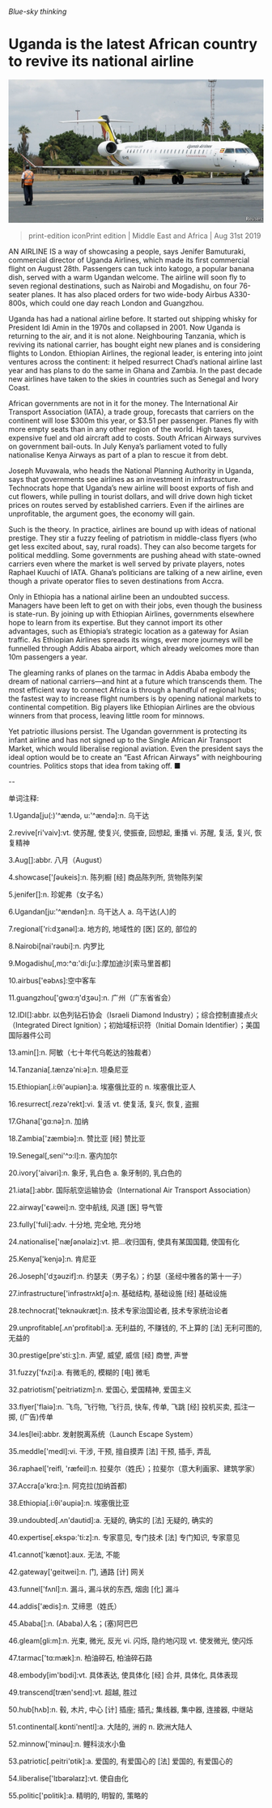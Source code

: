 ###### Blue-sky thinking

# Uganda is the latest African country to revive its national airline 

![image](images/20190831_MAP501.jpg) 

> print-edition iconPrint edition | Middle East and Africa | Aug 31st 2019 

AN AIRLINE IS a way of showcasing a people, says Jenifer Bamuturaki, commercial director of Uganda Airlines, which made its first commercial flight on August 28th. Passengers can tuck into katogo, a popular banana dish, served with a warm Ugandan welcome. The airline will soon fly to seven regional destinations, such as Nairobi and Mogadishu, on four 76-seater planes. It has also placed orders for two wide-body Airbus A330-800s, which could one day reach London and Guangzhou. 

Uganda has had a national airline before. It started out shipping whisky for President Idi Amin in the 1970s and collapsed in 2001. Now Uganda is returning to the air, and it is not alone. Neighbouring Tanzania, which is reviving its national carrier, has bought eight new planes and is considering flights to London. Ethiopian Airlines, the regional leader, is entering into joint ventures across the continent: it helped resurrect Chad’s national airline last year and has plans to do the same in Ghana and Zambia. In the past decade new airlines have taken to the skies in countries such as Senegal and Ivory Coast. 

African governments are not in it for the money. The International Air Transport Association (IATA), a trade group, forecasts that carriers on the continent will lose $300m this year, or $3.51 per passenger. Planes fly with more empty seats than in any other region of the world. High taxes, expensive fuel and old aircraft add to costs. South African Airways survives on government bail-outs. In July Kenya’s parliament voted to fully nationalise Kenya Airways as part of a plan to rescue it from debt. 

Joseph Muvawala, who heads the National Planning Authority in Uganda, says that governments see airlines as an investment in infrastructure. Technocrats hope that Uganda’s new airline will boost exports of fish and cut flowers, while pulling in tourist dollars, and will drive down high ticket prices on routes served by established carriers. Even if the airlines are unprofitable, the argument goes, the economy will gain. 

Such is the theory. In practice, airlines are bound up with ideas of national prestige. They stir a fuzzy feeling of patriotism in middle-class flyers (who get less excited about, say, rural roads). They can also become targets for political meddling. Some governments are pushing ahead with state-owned carriers even where the market is well served by private players, notes Raphael Kuuchi of IATA. Ghana’s politicians are talking of a new airline, even though a private operator flies to seven destinations from Accra. 

Only in Ethiopia has a national airline been an undoubted success. Managers have been left to get on with their jobs, even though the business is state-run. By joining up with Ethiopian Airlines, governments elsewhere hope to learn from its expertise. But they cannot import its other advantages, such as Ethiopia’s strategic location as a gateway for Asian traffic. As Ethiopian Airlines spreads its wings, ever more journeys will be funnelled through Addis Ababa airport, which already welcomes more than 10m passengers a year. 

The gleaming ranks of planes on the tarmac in Addis Ababa embody the dream of national carriers—and hint at a future which transcends them. The most efficient way to connect Africa is through a handful of regional hubs; the fastest way to increase flight numbers is by opening national markets to continental competition. Big players like Ethiopian Airlines are the obvious winners from that process, leaving little room for minnows. 

Yet patriotic illusions persist. The Ugandan government is protecting its infant airline and has not signed up to the Single African Air Transport Market, which would liberalise regional aviation. Even the president says the ideal option would be to create an “East African Airways” with neighbouring countries. Politics stops that idea from taking off. ■ 

-- 

 单词注释:

1.Uganda[ju(:)'^ændә, u:'^ændә]:n. 乌干达 

2.revive[ri'vaiv]:vt. 使苏醒, 使复兴, 使振奋, 回想起, 重播 vi. 苏醒, 复活, 复兴, 恢复精神 

3.Aug[]:abbr. 八月（August） 

4.showcase['ʃәukeis]:n. 陈列橱 [经] 商品陈列所, 货物陈列架 

5.jenifer[]:n. 珍妮弗（女子名） 

6.Ugandan[ju:'^ændәn]:n. 乌干达人 a. 乌干达(人)的 

7.regional['ri:dʒәnәl]:a. 地方的, 地域性的 [医] 区的, 部位的 

8.Nairobi[nai'rәubi]:n. 内罗比 

9.Mogadishu[,mɔ:^ɑ:'di:ʃu:]:摩加迪沙[索马里首都] 

10.airbus['eәbʌs]:空中客车 

11.guangzhou['ɡwɑ:ŋ'dʒəu]:n. 广州（广东省省会） 

12.IDI[]:abbr. 以色列钻石协会（Israeli Diamond Industry）；综合控制直接点火（Integrated Direct Ignition）；初始域标识符（Initial Domain Identifier）；美国国际器件公司 

13.amin[]:n. 阿敏（七十年代乌乾达的独裁者） 

14.Tanzania[.tænzә'ni:ә]:n. 坦桑尼亚 

15.Ethiopian[.i:θi'әupiәn]:a. 埃塞俄比亚的 n. 埃塞俄比亚人 

16.resurrect[.rezә'rekt]:vi. 复活 vt. 使复活, 复兴, 恢复, 盗掘 

17.Ghana['gɑ:nә]:n. 加纳 

18.Zambia['zæmbiә]:n. 赞比亚 [经] 赞比亚 

19.Senegal[,seni'^ɔ:l]:n. 塞内加尔 

20.ivory['aivәri]:n. 象牙, 乳白色 a. 象牙制的, 乳白色的 

21.iata[]:abbr. 国际航空运输协会（International Air Transport Association） 

22.airway['єәwei]:n. 空中航线, 风道 [医] 导气管 

23.fully['fuli]:adv. 十分地, 完全地, 充分地 

24.nationalise['næʃәnәlaiz]:vt. 把...收归国有, 使具有某国国籍, 使国有化 

25.Kenya['kenjә]:n. 肯尼亚 

26.Joseph['dʒәuzif]:n. 约瑟夫（男子名）；约瑟（圣经中雅各的第十一子） 

27.infrastructure['infrәstrʌktʃә]:n. 基础结构, 基础设施 [经] 基础设施 

28.technocrat['teknәukræt]:n. 技术专家治国论者, 技术专家统治论者 

29.unprofitable[.ʌn'prɒfitәbl]:a. 无利益的, 不赚钱的, 不上算的 [法] 无利可图的, 无益的 

30.prestige[pre'sti:ʒ]:n. 声望, 威望, 威信 [经] 商誉, 声誉 

31.fuzzy['fʌzi]:a. 有微毛的, 模糊的 [电] 微毛 

32.patriotism['peitriәtizm]:n. 爱国心, 爱国精神, 爱国主义 

33.flyer['flaiә]:n. 飞鸟, 飞行物, 飞行员, 快车, 传单, 飞跳 [经] 投机买卖, 孤注一掷, (广告)传单 

34.les[lei]:abbr. 发射脱离系统（Launch Escape System） 

35.meddle['medl]:vi. 干涉, 干预, 擅自摸弄 [法] 干预, 插手, 弄乱 

36.raphael['reifl, 'ræfeil]:n. 拉斐尔（姓氏）；拉斐尔（意大利画家、建筑学家） 

37.Accra[ә'krɑ:]:n. 阿克拉(加纳首都) 

38.Ethiopia[.i:θi'әupiә]:n. 埃塞俄比亚 

39.undoubted[.ʌn'dautid]:a. 无疑的, 确实的 [法] 无疑的, 确实的 

40.expertise[.ekspә:'ti:z]:n. 专家意见, 专门技术 [法] 专门知识, 专家意见 

41.cannot['kænɒt]:aux. 无法, 不能 

42.gateway['geitwei]:n. 门, 通路 [计] 网关 

43.funnel['fʌnl]:n. 漏斗, 漏斗状的东西, 烟囱 [化] 漏斗 

44.addis['ædis]:n. 艾缔思（姓氏） 

45.Ababa[]:n. (Ababa)人名；(塞)阿巴巴 

46.gleam[gli:m]:n. 光束, 微光, 反光 vi. 闪烁, 隐约地闪现 vt. 使发微光, 使闪烁 

47.tarmac['tɑ:mæk]:n. 柏油碎石, 柏油碎石路 

48.embody[im'bɒdi]:vt. 具体表达, 使具体化 [经] 合并, 具体化, 具体表现 

49.transcend[træn'send]:vt. 超越, 胜过 

50.hub[hʌb]:n. 毂, 木片, 中心 [计] 插座; 插孔; 集线器, 集中器, 连接器, 中继站 

51.continental[.kɒnti'nentl]:a. 大陆的, 洲的 n. 欧洲大陆人 

52.minnow['minәu]:n. 鲤科淡水小鱼 

53.patriotic[.peitri'ɒtik]:a. 爱国的, 有爱国心的 [法] 爱国的, 有爱国心的 

54.liberalise['lɪbərəlaɪz]:vt. 使自由化 

55.politic['pɒlitik]:a. 精明的, 明智的, 策略的 

